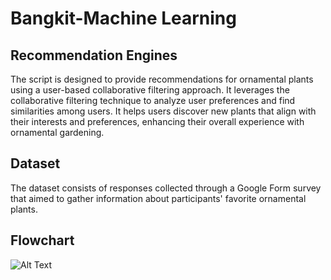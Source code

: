 # Bangkit-Machine Learning

## Recommendation Engines
The script is designed to provide recommendations for ornamental plants using a user-based collaborative filtering approach. It leverages the collaborative filtering technique to analyze user preferences and find similarities among users. It helps users discover new plants that align with their interests and preferences, enhancing their overall experience with ornamental gardening.

## Dataset
The dataset consists of responses collected through a Google Form survey that aimed to gather information about participants' favorite ornamental plants.

## Flowchart
![Alt Text](https://github.com/ornaman-dev/Bangkit-MachineLearning/blob/Recommendation-Engine/Assets/FlowchartRecommendation.drawio.png)




